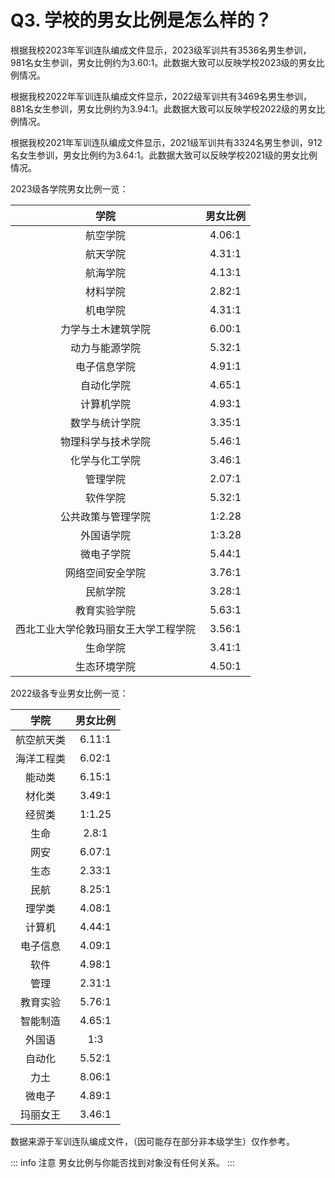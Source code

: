 # Q3. 学校的男女比例是怎么样的？

根据我校2023年军训连队编成文件显示，2023级军训共有3536名男生参训，981名女生参训，男女比例约为3.60:1。此数据大致可以反映学校2023级的男女比例情况。

根据我校2022年军训连队编成文件显示，2022级军训共有3469名男生参训，881名女生参训，男女比例约为3.94:1。此数据大致可以反映学校2022级的男女比例情况。

根据我校2021年军训连队编成文件显示，2021级军训共有3324名男生参训，912名女生参训，男女比例约为3.64:1。此数据大致可以反映学校2021级的男女比例情况。


<!-- ![性别比例](./assets/gender.png) -->

2023级各学院男女比例一览：

|                 学院                 | 男女比例 |
| :----------------------------------: | :------: |
|               航空学院               |  4.06:1  |
|               航天学院               |  4.31:1  |
|               航海学院               |  4.13:1  |
|               材料学院               |  2.82:1  |
|               机电学院               |  4.31:1  |
|          力学与土木建筑学院          |  6.00:1  |
|            动力与能源学院            |  5.32:1  |
|             电子信息学院             |  4.91:1  |
|              自动化学院              |  4.65:1  |
|              计算机学院              |  4.93:1  |
|            数学与统计学院            |  3.35:1  |
|          物理科学与技术学院          |  5.46:1  |
|            化学与化工学院            |  3.46:1  |
|               管理学院               |  2.07:1  |
|               软件学院               |  5.32:1  |
|          公共政策与管理学院          |  1:2.28  |
|              外国语学院              |  1:3.28  |
|              微电子学院              |  5.44:1  |
|           网络空间安全学院           |  3.76:1  |
|               民航学院               |  3.28:1  |
|             教育实验学院             |  5.63:1  |
| 西北工业大学伦敦玛丽女王大学工程学院 |  3.56:1  |
|               生命学院               |  3.41:1  |
|             生态环境学院             |  4.50:1  |

2022级各专业男女比例一览：

|    学院    | 男女比例 |
| :--------: | :------: |
| 航空航天类 |  6.11:1  |
| 海洋工程类 |  6.02:1  |
|   能动类   |  6.15:1  |
|   材化类   |  3.49:1  |
|   经贸类   |  1:1.25  |
|    生命    |  2.8:1   |
|    网安    |  6.07:1  |
|    生态    |  2.33:1  |
|    民航    |  8.25:1  |
|   理学类   |  4.08:1  |
|   计算机   |  4.44:1  |
|  电子信息  |  4.09:1  |
|    软件    |  4.98:1  |
|    管理    |  2.31:1  |
|  教育实验  |  5.76:1  |
|  智能制造  |  4.65:1  |
|   外国语   |   1:3    |
|   自动化   |  5.52:1  |
|    力土    |  8.06:1  |
|   微电子   |  4.89:1  |
|  玛丽女王  |  3.46:1  |

数据来源于军训连队编成文件，（因可能存在部分非本级学生）仅作参考。

::: info 注意
男女比例与你能否找到对象没有任何关系。
:::